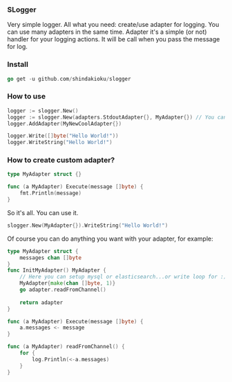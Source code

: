 ### SLogger

Very simple logger. All what you need: create/use adapter for logging. You can use many adapters in the same time.
Adapter it's a simple (or not) handler for your logging actions. It will be call when you pass the message for log.

### Install

```go
go get -u github.com/shindakioku/slogger
```

### How to use

```go
logger := slogger.New()
logger := slogger.New(adapters.StdoutAdapter{}, MyAdapter{}) // You can pass adapters on the init stage
logger.AddAdapter(MyNewCoolAdapter{})

logger.Write([]byte("Hello World!"))
logger.WriteString("Hello World!")
```

### How to create custom adapter?

```go
type MyAdapter struct {}

func (a MyAdapter) Execute(message []byte) {
    fmt.Println(message)
}
```
So it's all. You can use it.
```go
slogger.New(MyAdapter{}).WriteString("Hello World!")
```

Of course you can do anything you want with your adapter, for example:
```go
type MyAdapter struct {
	messages chan []byte
}
func InitMyAdapter() MyAdapter {
	// Here you can setup mysql or elasticsearch...or write loop for :) Anything.
	MyAdapter{make(chan []byte, 1)}
	go adapter.readFromChannel()
	
	return adapter
}

func (a MyAdapter) Execute(message []byte) {
	a.messages <- message
}

func (a MyAdapter) readFromChannel() {
	for {
		log.Println(<-a.messages)
    }
}
```